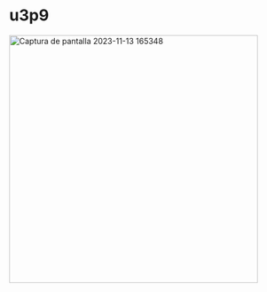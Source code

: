# u3p9
<img width="448" alt="Captura de pantalla 2023-11-13 165348" src="https://github.com/jrzinohe/u3p9/assets/150485228/0bd8913c-890a-4061-9746-3a6405767513">
